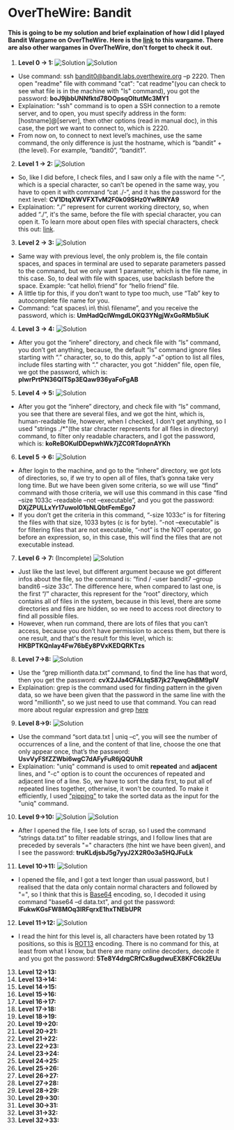 # OverTheWire: Bandit
#### This is going to be my solution and brief explaination of how I did I played Bandit Wargame on OverTheWire. Here is the [link](https://overthewire.org/wargames/bandit/) to this wargame. There are also other wargames in OverTheWire, don't forget to check it out.

1. **Level 0 -> 1:**
![Solution](https://github.com/quochung2k2/ctf-write-ups/blob/main/Over_the_wire/Bandit/images/Level%200%20-%20Level%201/Screenshot_2021-01-24_17_16_34.png)
![Solution](https://github.com/quochung2k2/ctf-write-ups/blob/main/Over_the_wire/Bandit/images/Level%200%20-%20Level%201/Screenshot_2021-01-24_17_22_05.png)
- Use command: ssh bandit0@bandit.labs.overthewire.org –p 2220. Then open "readme" file with command "cat": "cat readme"(you can check to see what file is in the machine with "ls" command), you got the password: **boJ9jbbUNNfktd78OOpsqOltutMc3MY1**
- Explaination: "ssh" command is to open a SSH connection to a remote server, and to open, you must specify address in the form: [hostname]@[server], then other options (read in manual doc), in this case, the port we want to connect to, which is 2220.
- From now on, to connect to next level’s machines, use the same command, the only difference is just the hostname, which is “bandit” + (the level). For example, “bandit0”, “bandit1”.

2. **Level 1 -> 2:**
![Solution](https://github.com/quochung2k2/ctf-write-ups/blob/main/Over_the_wire/Bandit/images/Level%201%20-%20Level%202/Screenshot_2021-01-24_17_57_38.png)
-	So, like I did before, I check files, and I saw only a file with the name “-“, which is a special character, so can’t be opened in the same way, you have to open it with command “cat ./-“, and it has the password for the next level: **CV1DtqXWVFXTvM2F0k09SHz0YwRINYA9**
-	Explaination: “./” represent for current working directory, so, when added “./”, it's the same,  before the file with special character, you can open it. To learn more about open files with special characters, check this out: [link](https://tldp.org/LDP/abs/html/special-chars.html).

3. **Level 2 -> 3:**
![Solution](https://github.com/quochung2k2/ctf-write-ups/blob/main/Over_the_wire/Bandit/images/Level%202%20-%20Level%203/Screenshot_2021-01-24_18_00_25.png)
-	Same way with previous level, the only problem is, the file contain spaces, and spaces in terminal are used to separate parameters passed to the command, but we only want 1 parameter, which is the file name, in this case. So, to deal with file with spaces, use backslash before the space. Example: “cat hello\ friend” for “hello friend” file.
-	A little tip for this, if you don’t want to type too much, use “Tab” key to autocomplete file name for you.
-	Command: “cat spaces\ in\ this\ filename”, and you receive the password, which is: **UmHadQclWmgdLOKQ3YNgjWxGoRMb5luK**

4. **Level 3 -> 4:**
![Solution](https://github.com/quochung2k2/ctf-write-ups/blob/main/Over_the_wire/Bandit/images/Level%203%20-%20Level%204/Screenshot_2021-01-24_18_02_14.png)
-	After you got the “inhere” directory, and check file with “ls” command, you don’t get anything, because, the default “ls” command ignore files starting with “.” character, so, to do this, apply “-a” option to list all files, include files starting with “.” character, you got “.hidden” file, open file, we got the password, which is: **pIwrPrtPN36QITSp3EQaw936yaFoFgAB**

5. **Level 4 -> 5:**
![Solution](https://github.com/quochung2k2/ctf-write-ups/blob/main/Over_the_wire/Bandit/images/Level%204%20-%20Level%205/Screenshot_2021-01-24_18_05_12.png)
-	After you got the “inhere” directory, and check file with “ls” command, you see that there are several files, and we got the hint, which is, human-readable file, however, when I checked, I don't get anything, so I used "strings ./*"(the star chracter represents for all files in directory) command, to filter only readable characters, and I got the password, which is: **koReBOKuIDDepwhWk7jZC0RTdopnAYKh**

6. **Level 5 -> 6:**
![Solution](https://github.com/quochung2k2/ctf-write-ups/blob/main/Over_the_wire/Bandit/images/Level%205%20-%20Level%206/Screenshot_2021-01-24_18_10_22.png)
-	After login to the machine, and go to the “inhere” directory, we got lots of directories, so, if we try to open all of files, that’s gonna take very long time. But we have been given some criteria, so we will use “find” command with those criteria, we will use this command in this case “find –size 1033c –readable –not –executable”, and you got the password: **DXjZPULLxYr17uwoI01bNLQbtFemEgo7**
-	If you don’t get the criteria in this command, “-size 1033c” is for filtering the files with that size, 1033 bytes (c is for byte). “-not –executable” is for filtering files that are not executable, “-not” is the NOT operator, go before an expression, so, in this case, this will find the files that are not executable instead. 

7. **Level 6 -> 7:** (Incomplete)
![Solution](https://github.com/quochung2k2/ctf-write-ups/blob/main/Over_the_wire/Bandit/images/Level%206%20-%20Level%207/Screenshot_2021-01-24_18_13_03.png)
-	Just like the last level, but different argument because we got different infos about the file, so the command is: “find / -user bandit7 –group bandit6 –size 33c”. The difference here, when compared to last one, is the first “/” character, this represent for the “root” directory, which contains all of files in the system, because in this level, there are some directories and files are hidden, so we need to access root directory to find all possible files.
-	However, when run command, there are lots of files that you can’t access, because you don’t have permission to access them, but there is one result, and that's the result for this level, which is: **HKBPTKQnIay4Fw76bEy8PVxKEDQRKTzs**

8. **Level 7->8:**
![Solution](https://github.com/quochung2k2/ctf-write-ups/blob/main/Over_the_wire/Bandit/images/Level%207%20-%20Level%208/Screenshot_2021-01-24_18_16_07.png)
-	Use the “grep millionth data.txt” command, to find the line has that word, then you get the password: **cvX2JJa4CFALtqS87jk27qwqGhBM9plV**
- Explaination: grep is the command used for finding pattern in the given data, so we have been given that the password in the same line with the word "millionth", so we just need to use that command. You can read more about regular expression and grep [here](https://www.geeksforgeeks.org/regular-expression-grep/)

9. **Level 8->9:**
![Solution](https://github.com/quochung2k2/ctf-write-ups/blob/main/Over_the_wire/Bandit/images/Level%208%20-%20Level%209/Screenshot_2021-01-24_18_27_45.png)
-	Use the command “sort data.txt | uniq –c”, you will see the number of occurrences of a line, and the content of that line, choose the one that only appear once, that’s the password: **UsvVyFSfZZWbi6wgC7dAFyFuR6jQQUhR**
- Explaination: "uniq" command is used to omit **repeated** and **adjacent** lines, and "-c" option is to count the occurences of repeated and adjacent line of a line. So, we have to sort the data first, to put all of repeated lines together, otherwise, it won't be counted. To make it efficiently, I used ["pipping"](https://ryanstutorials.net/linuxtutorial/piping.php) to take the sorted data as the input for the "uniq" command.

10. **Level 9->10:**
![Solution](https://github.com/quochung2k2/ctf-write-ups/blob/main/Over_the_wire/Bandit/images/Level%209%20-%20Level%2010/Screenshot_2021-01-24_18_32_14.png)
![Solution](https://github.com/quochung2k2/ctf-write-ups/blob/main/Over_the_wire/Bandit/images/Level%209%20-%20Level%2010/Screenshot_2021-01-24_18_32_43.png)
-	After I opened the file, I see lots of scrap, so I used the command “strings data.txt” to filter readable strings, and I follow lines that are preceded by severals "=" characters (the hint we have been given), and I see the password: **truKLdjsbJ5g7yyJ2X2R0o3a5HQJFuLk**

11. **Level 10->11:**
![Solution](https://github.com/quochung2k2/ctf-write-ups/blob/main/Over_the_wire/Bandit/images/Level%2010%20-%20Level%2011/Screenshot_2021-01-24_18_39_24.png)
- I opened the file, and I got a text longer than usual password, but I realised that the data only contain normal characters and followed by "=", so I think that this is [Base64](https://en.wikipedia.org/wiki/Base64) encoding, so, I decoded it using command "base64 –d data.txt", and got the password: **IFukwKGsFW8MOq3IRFqrxE1hxTNEbUPR**

12. **Level 11->12:**
![Solution](https://github.com/quochung2k2/ctf-write-ups/blob/main/Over_the_wire/Bandit/images/Level%2011%20-%20Level%2012/Screenshot_2021-01-24_18_44_51.png)
- I read the hint for this level is, all characters have been rotated by 13 positions, so this is [ROT13](https://en.wikipedia.org/wiki/ROT13) encoding. There is no command for this, at least from what I know, but there are many online decoders, decode it and you got the password: **5Te8Y4drgCRfCx8ugdwuEX8KFC6k2EUu**

13. **Level 12->13:**
14. **Level 13->14:**
15. **Level 14->15:**
16. **Level 15->16:**
17. **Level 16->17:**
18. **Level 17->18:**
19. **Level 18->19:**
20. **Level 19->20:**
21. **Level 20->21:**
22. **Level 21->22:**
23. **Level 22->23:**
24. **Level 23->24:**
25. **Level 24->25:**
26. **Level 25->26:**
27. **Level 26->27:**
28. **Level 27->28:**
29. **Level 28->29:**
30. **Level 29->30:**
31. **Level 30->31:**
32. **Level 31->32:**
33. **Level 32->33:**
